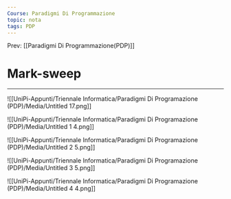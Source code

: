 ```yaml
---
Course: Paradigmi Di Programmazione
topic: nota
tags: PDP
---
```


Prev: [[Paradigmi Di Programmazione(PDP)]]

# Mark-sweep
---


![[UniPi-Appunti/Triennale Informatica/Paradigmi Di Programazione (PDP)/Media/Untitled 17.png]]

![[UniPi-Appunti/Triennale Informatica/Paradigmi Di Programazione (PDP)/Media/Untitled 1 4.png]]

![[UniPi-Appunti/Triennale Informatica/Paradigmi Di Programazione (PDP)/Media/Untitled 2 5.png]]

![[UniPi-Appunti/Triennale Informatica/Paradigmi Di Programazione (PDP)/Media/Untitled 3 5.png]]

![[UniPi-Appunti/Triennale Informatica/Paradigmi Di Programazione (PDP)/Media/Untitled 4 4.png]]
